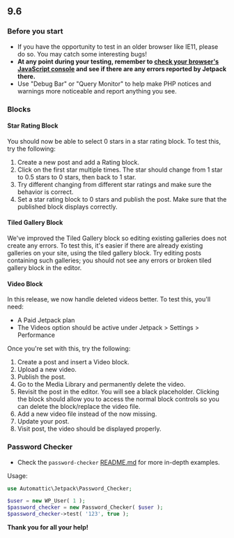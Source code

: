 ## 9.6

### Before you start

- If you have the opportunity to test in an older browser like IE11, please do so. You may catch some interesting bugs!
- **At any point during your testing, remember to [check your browser's JavaScript console](https://codex.wordpress.org/Using_Your_Browser_to_Diagnose_JavaScript_Errors#Step_3:_Diagnosis) and see if there are any errors reported by Jetpack there.**
- Use "Debug Bar" or "Query Monitor" to help make PHP notices and warnings more noticeable and report anything you see.

### Blocks


#### Star Rating Block

You should now be able to select 0 stars in a star rating block. To test this, try the following:

1. Create a new post and add a Rating block.
2. Click on the first star multiple times. The star should change from 1 star to 0.5 stars to 0 stars, then back to 1 star.
3. Try different changing from different star ratings and make sure the behavior is correct.
4. Set a star rating block to 0 stars and publish the post. Make sure that the published block displays correctly.

#### Tiled Gallery Block

We've improved the Tiled Gallery block so editing existing galleries does not create any errors. To test this, it's easier if there are already existing galleries on your site, using the tiled gallery block. Try editing posts containing such galleries; you should not see any errors or broken tiled gallery block in the editor.

#### Video Block

In this release, we now handle deleted videos better. To test this, you'll need:

- A Paid Jetpack plan
- The Videos option should be active under Jetpack > Settings > Performance

Once you're set with this, try the following:

1. Create a post and insert a Video block.
2. Upload a new video.
3. Publish the post.
4. Go to the Media Library and permanently delete the video.
5. Revisit the post in the editor. You will see a black placeholder. Clicking the block should allow you to access the normal block controls so you can delete the block/replace the video file.
6. Add a new video file instead of the now missing.
7. Update your post.
8. Visit post, the video should be displayed properly.

### Password Checker
* Check the `password-checker` [README.md](https://github.com/Automattic/jetpack/blob/master/projects/packages/password-checker/README.md) for more in-depth examples.

Usage:
```php
use Automattic\Jetpack\Password_Checker;

$user = new WP_User( 1 );
$password_checker = new Password_Checker( $user );
$password_checker->test( '123', true );
```

**Thank you for all your help!**
